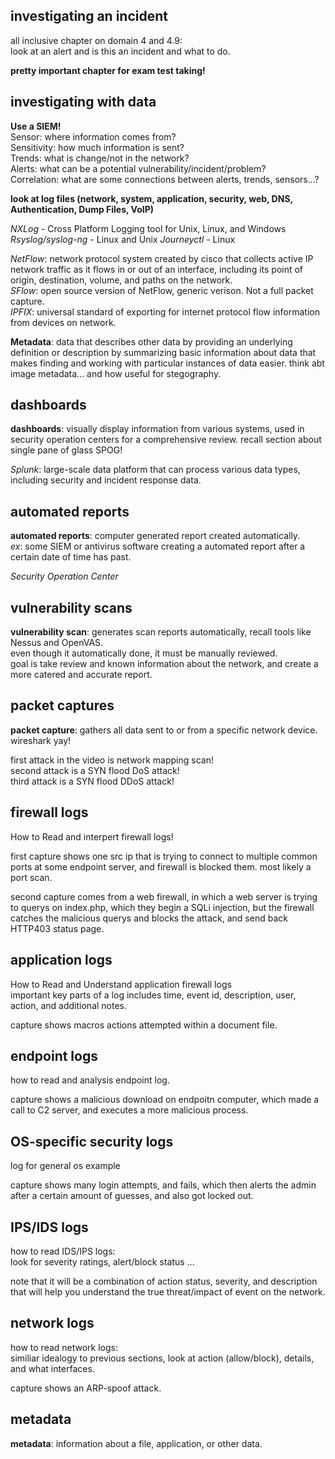 ## investigating an incident ##
all inclusive chapter on domain 4 and 4.9: <br>
look at an alert and is this an incident and what to do.

__pretty important chapter for exam test taking!__
## investigating with data ##
__Use a SIEM!__ <br>
Sensor: where information comes from? <br>
Sensitivity: how much information is sent? <br>
Trends: what is change/not in the network? <br>
Alerts: what can be a potential vulnerability/incident/problem? <br>
Correlation: what are some connections between alerts, trends, sensors...? <br>

__look at log files (network, system, application, security, web, DNS, Authentication, Dump Files, VoIP)__<br>

*NXLog* - Cross Platform Logging tool for Unix, Linux, and Windows
*Rsyslog/syslog-ng* - Linux and Unix
*Journeyctl* - Linux

_NetFlow_: network protocol system created by cisco that collects active IP network traffic as it flows in or out of an interface, including its point of origin, destination, volume, and paths on the network. <br>
_SFlow_: open source version of NetFlow, generic verison. Not a full packet capture. <br>
_IPFIX_: universal standard of exporting for internet protocol flow information from devices on network. <br>

__Metadata__: data that describes other data by providing an underlying definition or description by summarizing basic information about data that makes finding and working with particular instances of data easier. think abt image metadata... and how useful for stegography. <br>
## dashboards ##
__dashboards__: visually display information from various systems, used in security operation centers for a comprehensive review. recall section about single pane of glass SPOG!<br>

*Splunk*: large-scale data platform that can process various data types, including security and incident response data. <br>
## automated reports ##
__automated reports__: computer generated report created automatically. <br>
*ex*: some SIEM or antivirus software creating a automated report after a certain date of time has past. <br>

_Security Operation Center_
## vulnerability scans ##
__vulnerability scan__: generates scan reports automatically, recall tools like Nessus and OpenVAS. <br>
even though it automatically done, it must be manually reviewed. <br>
goal is take review and known information about the network, and create a more catered and accurate report.
## packet captures ##
__packet capture__: gathers all data sent to or from a specific network device. <br>
wireshark yay! <br>

first attack in the video is network mapping scan! <br>
second attack is a SYN flood DoS attack! <br>
third attack is a SYN flood DDoS attack! <br>
## firewall logs ##
How to Read and interpert firewall logs! <br>

first capture shows one src ip that is trying to connect to multiple common ports at some endpoint server, and firewall is blocked them. most likely a port scan. <br>

second capture comes from a web firewall, in which a web server is trying to querys on index.php, which they begin a SQLi injection, but the firewall catches the malicious querys and blocks the attack, and send back HTTP403 status page. <br>
## application logs ##
How to Read and Understand application firewall logs <br>
important key parts of a log includes time, event id, description, user, action, and additional notes. <br>

capture shows macros actions attempted within a document file. <br>
## endpoint logs ##
how to read and analysis endpoint log. <br>

capture shows a malicious download on endpoitn computer, which made a call to C2 server, and executes a more malicious process. <br>
## OS-specific security logs ##
log for general os example <br>

capture shows many login attempts, and fails, which then alerts the admin after a certain amount of guesses, and also got locked out.
## IPS/IDS logs ##
how to read IDS/IPS logs: <br>
look for severity ratings, alert/block status ...

note that it will be a combination of action status, severity, and description that will help you understand the true threat/impact of event on the network. <br>
## network logs ##
how to read network logs: <br>
similiar idealogy to previous sections, look at action (allow/block), details, and what interfaces.

capture shows an ARP-spoof attack. <br>
## metadata ##
__metadata__: information about a file, application, or other data. <br>